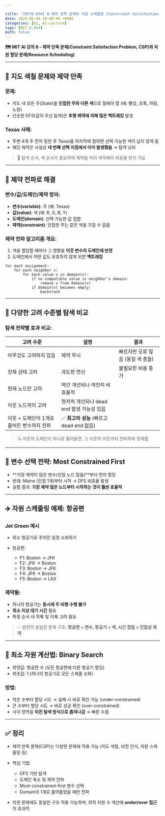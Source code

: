 ```yaml
---

title: "[MIT6.034] 8.제약 만족 문제와 자원 스케줄링 (Constraint Satisfaction & Resource Scheduling)"
date: 2025-06-04 19:00:00 +0900
categories: [AI, AI-Lecture]
tags: [MIT-6.034]
math: false
---
```


**🗺️ MIT AI 강의 8 - 제약 만족 문제(Constraint Satisfaction Problem, CSP)와 자원 할당 문제(Resource Scheduling)**

---

## 🎨 지도 색칠 문제와 제약 만족

### 문제:

* 지도 내 모든 주(State)를 **인접한 주와 다른 색**으로 칠해야 함 (예: 빨강, 초록, 파랑, 노랑)
* 단순한 DFS(깊이 우선 탐색)은 **후행 제약에 의해 많은 백트래킹** 발생

### Texas 사례:

* 주변 4개 주 먼저 칠한 후 Texas를 마지막에 칠하면 선택 가능한 색이 남지 않게 됨
* 해당 제약은 사실상 **네 번째 선택 지점에서 이미 발생했음** → 탐색 낭비

> 📌 탐색 순서, 색 순서가 중요하며 제약을 미리 파악해야 비효율 방지 가능

---

## 🔁 제약 전파로 해결

### 변수/값/도메인/제약 정의:

* **변수(variable)**: 주 (예: Texas)
* **값(value)**: 색 (예: R, G, B, Y)
* **도메인(domain)**: 선택 가능한 값 집합
* **제약(constraint)**: 인접한 주는 같은 색을 가질 수 없음

### 제약 전파 알고리즘 개요:

1. 색을 할당할 때마다 그 영향을 **이웃 변수의 도메인에 반영**
2. 도메인에서 어떤 값도 유효하지 않게 되면 **백트래킹**

```text
for each assignment:
    for each neighbor v:
        for each value x in domain(v):
            if no compatible value in neighbor's domain:
                remove x from domain(v)
            if domain(v) becomes empty:
                backtrack
```

---

## 🧪 다양한 고려 수준별 탐색 비교

### 탐색 전략별 효과 비교:

| 고려 수준                     | 설명                             | 결과                   |
| ------------------------- | ------------------------------ | -------------------- |
| 아무것도 고려하지 않음              | 제약 무시                          | 빠르지만 오류 많음 (동일 색 충돌) |
| 전체 상태 고려                  | 과도한 연산                         | 불필요한 비용 증가           |
| 현재 노드만 고려                 | 약간 개선되나 여전히 비효율적               |                      |
| 이웃 노드까지 고려                | 현저히 개선되나 dead end 발생 가능성 있음    |                      |
| 이웃 + 도메인이 1개로 줄어든 변수까지 전파 | ✅ **최고의 성능** (빠르고 dead end 없음) |                      |

> 🔍 이웃의 도메인이 하나로 줄어들면, 그 이웃의 이웃까지 전파하며 정제함

---

## 🧭 변수 선택 전략: Most Constrained First

* \*\*가장 제약이 많은 변수(인접 노드 많음)\*\*부터 먼저 할당
* 반례: Maine (인접 1개)부터 시작 → DFS 비효율 발생
* 실험 결과: **가장 제약 많은 노드부터 시작하는 것이 훨씬 효율적**

---

## ✈️ 자원 스케줄링 예제: 항공편

### Jet Green 예시

* 최소 항공기로 주어진 일정 소화하기
* 항공편:

  * F1: Boston → JFK
  * F2: JFK → Boston
  * F3: Boston → JFK
  * F4: JFK → Boston
  * F5: Boston → LAX

### 제약들:

* 하나의 항공기는 **동시에 두 비행 수행 불가**
* **최소 지상 대기 시간** 필요
* 특정 순서 내 착륙 및 이륙 고려 필요

> ✅ 완전히 동일한 문제 구조: **항공편 = 변수, 항공기 = 색, 시간 겹침 = 인접성 제약**

---

## 🎯 최소 자원 계산법: Binary Search

* 최댓값: 항공편 수 (모든 항공편에 다른 항공기 할당)
* 최솟값: 1 (하나의 항공기로 모든 스케줄 소화)

### 방법:

* 작은 수부터 할당 시도 → 실패 시 바로 확인 가능 (under-constrained)
* 큰 수부터 할당 시도 → 바로 성공 확인 (over-constrained)
* 사이 영역을 **이진 탐색 방식으로 좁혀나감** → 빠른 수렴

---

## ✅ 정리

* 제약 만족 문제(CSP)는 다양한 문제에 적용 가능 (지도 색칠, 비전 인식, 자원 스케줄링 등)
* 핵심 기법:

  * DFS 기반 탐색
  * 도메인 축소 및 제약 전파
  * Most-constrained-first 변수 선택
  * Domain이 1개로 줄어들었을 때만 전파
* 자원 문제에도 동일한 구조 적용 가능하며, 최적 자원 수 계산에 **under/over 접근**이 효과적

